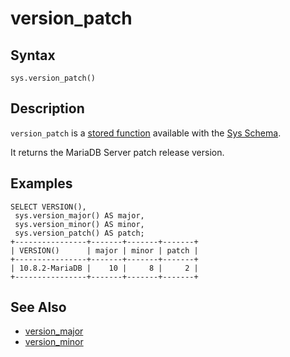 
# version_patch

## Syntax


```
sys.version_patch()
```

## Description


`version_patch` is a [stored function](../../../../../../../server-usage/programming-customizing-mariadb/stored-routines/stored-functions/README.md) available with the [Sys Schema](../sys-schema-views/sys-schema-views-host_summary_by_statement_latency-and-xhost_summary_by_sta.md).


It returns the MariaDB Server patch release version.


## Examples


```
SELECT VERSION(),
 sys.version_major() AS major, 
 sys.version_minor() AS minor,
 sys.version_patch() AS patch;
+----------------+-------+-------+-------+
| VERSION()      | major | minor | patch |
+----------------+-------+-------+-------+
| 10.8.2-MariaDB |    10 |     8 |     2 |
+----------------+-------+-------+-------+
```

## See Also


* [version_major](version_major.md)
* [version_minor](version_minor.md)


